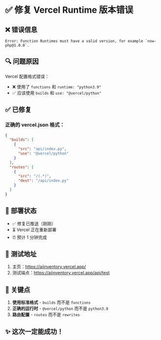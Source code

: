 # ✅ 修复 Vercel Runtime 版本错误

## ❌ 错误信息
```
Error: Function Runtimes must have a valid version, for example `now-php@1.0.0`.
```

## 🔍 问题原因

Vercel 配置格式错误：
- ❌ 使用了 `functions` 和 `runtime: "python3.9"`
- ✅ 应该使用 `builds` 和 `use: "@vercel/python"`

## ✅ 已修复

### 正确的 vercel.json 格式：
```json
{
  "builds": [
    {
      "src": "api/index.py",
      "use": "@vercel/python"
    }
  ],
  "routes": [
    {
      "src": "/(.*)",
      "dest": "/api/index.py"
    }
  ]
}
```

## 🚀 部署状态

- ✅ 修复已推送（刚刚）
- ⏳ Vercel 正在重新部署
- ⏰ 预计 1 分钟完成

## 🧪 测试地址

1. 主页：https://aiinventory.vercel.app/
2. 测试端点：https://aiinventory.vercel.app/api/test

## 📝 关键点

1. **使用标准格式** - `builds` 而不是 `functions`
2. **正确的运行时** - `@vercel/python` 而不是 `python3.9`
3. **路由配置** - `routes` 而不是 `rewrites`

## ✨ 这次一定能成功！
